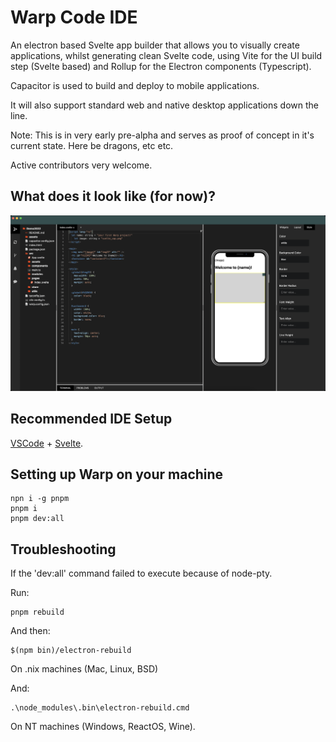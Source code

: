 # Warp Code IDE

An electron based Svelte app builder that allows you to visually create applications, whilst generating clean Svelte code, using Vite for the UI build step (Svelte based) and Rollup for the Electron components (Typescript).

Capacitor is used to build and deploy to mobile applications.

It will also support standard web and native desktop applications down the line.

Note: This is in very early pre-alpha and serves as proof of concept in it's current state. Here be dragons, etc etc.

Active contributors very welcome.

## What does it look like (for now)?

![alt text](https://github.com/patrickjquinn/project-warp/blob/main/warp.png?raw=true)

## Recommended IDE Setup

[VSCode](https://code.visualstudio.com/) + [Svelte](https://marketplace.visualstudio.com/items?itemName=svelte.svelte-vscode).

## Setting up Warp on your machine

```
npn i -g pnpm
pnpm i
pnpm dev:all
```

## Troubleshooting

If the 'dev:all' command failed to execute because of node-pty.

Run:

```
pnpm rebuild
```

And then:

```
$(npm bin)/electron-rebuild
```

On .nix machines (Mac, Linux, BSD)

And:

```
.\node_modules\.bin\electron-rebuild.cmd
```

On NT machines (Windows, ReactOS, Wine).
